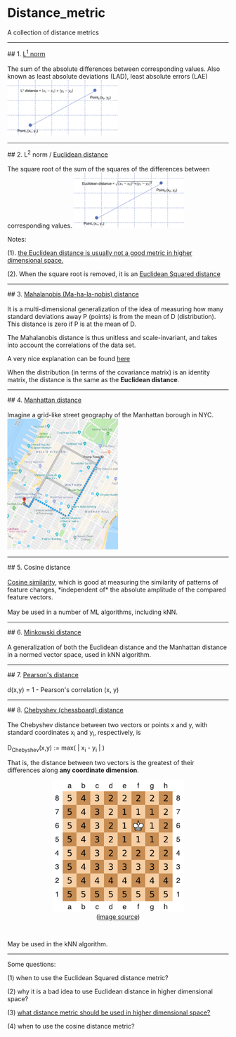 # Distance_metric
A collection of distance metrics

<hr>
## 1. <a href="https://en.wikipedia.org/wiki/Least_absolute_deviations">L<sup>1</sup> norm</a>
<br/><br/>
The sum of the absolute differences between corresponding values.
Also known as least absolute deviations (LAD), least absolute errors (LAE)

<img src="./images/L1_distance.png" width="50%" />

<hr>
## 2. L<sup>2</sup> norm / <a href="https://en.wikipedia.org/wiki/Euclidean_distance">Euclidean distance</a>
<br/><br/>
The square root of the sum of the squares of the differences between corresponding values.

<img src="./images/Euclidean_distance.png" width="50%" />

Notes:

(1). <a href="https://stats.stackexchange.com/questions/99171/why-is-euclidean-distance-not-a-good-metric-in-high-dimensions">the Euclidean distance is usually not a good metric in higher dimensional space.</a>

(2). When the square root is removed, it is an <a href="http://www.improvedoutcomes.com/docs/WebSiteDocs/Clustering/Clustering_Parameters/Euclidean_and_Euclidean_Squared_Distance_Metrics.htm">Euclidean Squared distance</a>

<hr>
## 3. <a href="https://en.wikipedia.org/wiki/Mahalanobis_distance">Mahalanobis (Ma-ha-la-nobis) distance</a>
<br/><br/>
It is a multi-dimensional generalization of the idea of measuring how many standard deviations away P (points) is from the mean of D (distribution). This distance is zero if P is at the mean of D.

The Mahalanobis distance is thus unitless and scale-invariant, and takes into account the correlations of the data set.

A very nice explanation can be found <a href="https://stats.stackexchange.com/questions/62092/bottom-to-top-explanation-of-the-mahalanobis-distance">here</a><br>

When the distribution (in terms of the covariance matrix) is an identity matrix, the distance is the same as the **Euclidean distance**.

<hr>
## 4. <a href="https://en.wiktionary.org/wiki/Manhattan_distance">Manhattan distance</a>
<br/><br/>
Imagine a grid-like street geography of the Manhattan borough in NYC.

<img src="./images/Manhattan_distance.png" width="50%" />

<hr>
## 5. Cosine distance
<br/><br/>
<a href="https://cmry.github.io/notes/euclidean-v-cosine">Cosine similarity</a>, which is good at measuring the similarity of patterns of feature changes, *independent of* the absolute amplitude of the compared feature vectors.
<br/><br/>
May be used in a number of ML algorithms, including kNN.

<hr>
## 6. <a href="https://en.wikipedia.org/wiki/Minkowski_distance">Minkowski distance</a>
<br/><br/>
A generalization of both the Euclidean distance and the Manhattan distance in a normed vector space, used in kNN algorithm.

<hr>
## 7. <a href="https://en.wikipedia.org/wiki/Pearson_correlation_coefficient#Pearson's_distance">Pearson's distance</a>
<br/><br/>
d(x,y) = 1 - Pearson's correlation (x, y)

<hr>
## 8. <a href="https://en.wikipedia.org/wiki/Chebyshev_distance">Chebyshev (chessboard) distance</a>
<br/><br/>
The Chebyshev distance between two vectors or points x and y, with standard coordinates x<sub>i</sub> and y<sub>i</sub>, respectively, is

D<sub>Chebyshev</sub>(x,y) := max( | x<sub>i</sub> - y<sub>i</sub> | )

That is, the distance between two vectors is the greatest of their differences along <b>any coordinate dimension</b>.

<p align="center"><img src="./images/chessboard_distance_example.png" width="300px"><br/>(<a href="https://en.wikipedia.org/wiki/Chebyshev_distance">image source</a>)</p>

<br/>

May be used in the kNN algorithm.

<hr>

Some questions:

(1) when to use the Euclidean Squared distance metric?

(2) why it is a bad idea to use Euclidean distance in higher dimensional space?

(3) <a href="https://www.researchgate.net/post/What_is_the_best_distance_measure_for_high_dimensional_data">what distance metric should be used in higher dimensional space?</a>

(4) when to use the cosine distance metric?

